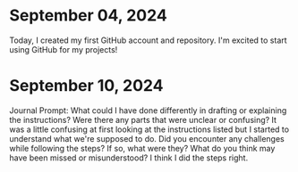 # September 04, 2024

Today, I created my first GitHub account and repository. I'm excited to start using GitHub for my projects!

# September 10, 2024
Journal Prompt:
What could I have done differently in drafting or explaining the instructions? Were there any parts that were unclear or confusing?
It was a little confusing at first looking at the instructions listed but I started to understand what we're supposed to do.
Did you encounter any challenges while following the steps? If so, what were they? What do you think may have been missed or misunderstood?
I think I did the steps right.
